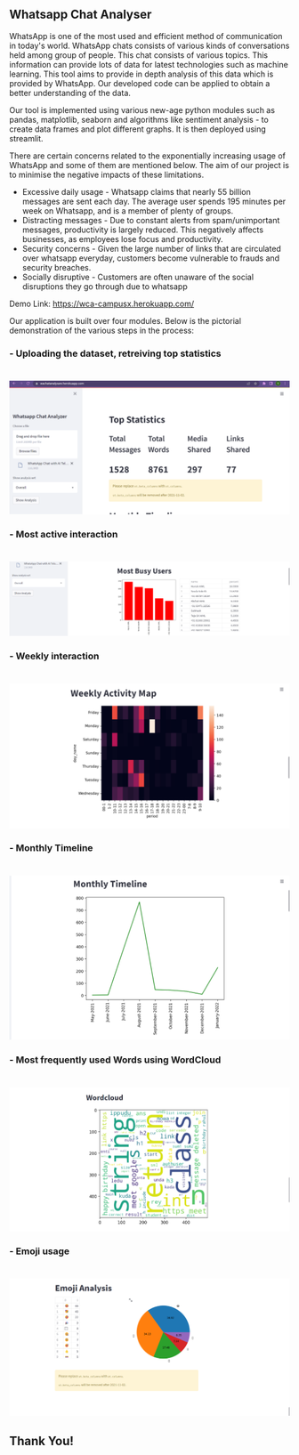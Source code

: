 ## Whatsapp Chat Analyser


WhatsApp is one of the most used and efficient method of communication in today's world. 
WhatsApp chats consists of various kinds of conversations held among group of people. This chat consists of various topics. This information can provide lots of data for latest technologies such as machine learning. 
This tool aims to provide in depth analysis of this data which is provided by WhatsApp. Our developed code can be applied to obtain a better understanding of the data. 

Our tool is implemented using various new-age python modules such as pandas, matplotlib, seaborn and algorithms like sentiment analysis - to create data frames and plot different graphs. It is then deployed using streamlit.

There are certain concerns related to the exponentially increasing usage of WhatsApp and some of them are mentioned below. The aim of our project is to minimise the negative impacts of these limitations.

- Excessive daily usage - Whatsapp claims that nearly 55 billion messages are sent each day. The average user spends 195 minutes per week on Whatsapp, and is a member of plenty of groups.
- Distracting messages - Due to constant alerts from spam/unimportant messages, productivity is largely reduced. This negatively affects businesses, as employees lose focus and productivity.
- Security concerns - Given the large number of links that are circulated over whatsapp everyday, customers become vulnerable to frauds and security breaches. 
- Socially disruptive - Customers are often unaware of the social disruptions they go through due to whatsapp 




Demo Link: https://wca-campusx.herokuapp.com/


Our application is built over four modules. Below is the pictorial demonstration of the various steps in the process:

### - Uploading the dataset, retreiving top statistics
#
![Uploading the dataset](https://github.com/Rusali28/Whatsapp-analyser/blob/main/Images/Top%20Statistics.png)

### - Most active interaction 
#
![Busiest users](https://github.com/Rusali28/Whatsapp-analyser/blob/main/Images/Most%20Busy%20Users.png)

### - Weekly interaction
#
![Weekly interaction](https://github.com/Rusali28/Whatsapp-analyser/blob/main/Images/WeeklyActivity.jpg)

### - Monthly Timeline
#
![Monthtime](https://github.com/Rusali28/Whatsapp-analyser/blob/main/Images/MonthlyTimelines.png)

### - Most frequently used Words using WordCloud
#
![Wordcloud](https://github.com/Rusali28/Whatsapp-analyser/blob/main/Images/WordCloud.png)

### - Emoji usage
#
![Emoji](https://github.com/Rusali28/Whatsapp-analyser/blob/main/Images/Emoji%20Anlaysis.png)


## Thank You!
